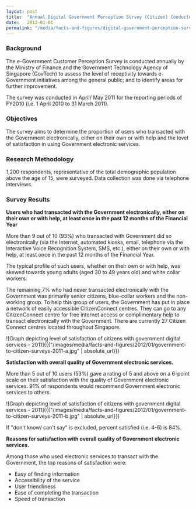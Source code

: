 ```yaml
---
layout: post
title:  "Annual Digital Government Perception Survey (Citizen) Conducted in 2011"
date:   2012-01-01
permalink: "/media/facts-and-figures/digital-government-perception-survey-citizen-2011"
---
```


### **Background**

The e-Government Customer Perception Survey is conducted annually by the Ministry of Finance and the Government Technology Agency of Singapore (GovTech) to assess the level of receptivity towards e-Government initiatives among the general public; and to identify areas for further improvement.

The survey was conducted in April/ May 2011 for the reporting periods of FY2010 (i.e. 1 April 2010 to 31 March 2011).

### **Objectives**

The survey aims to determine the proportion of users who transacted with the Government electronically, either on their own or with help and the level of satisfaction in using Government electronic services.

### **Research Methodology**

1,200 respondents, representative of the total demographic population above the age of 15, were surveyed. Data collection was done via telephone interviews.

### **Survey Results**

**Users who had transacted with the Government electronically, either on their own or with help, at least once in the past 12 months of the Financial Year**

More than 9 out of 10 (93%) who transacted with Government did so electronically (via the Internet, automated kiosks, email, telephone via the Interactive Voice Recognition System, SMS, etc.), either on their own or with help, at least once in the past 12 months of the Financial Year.

The typical profile of such users, whether on their own or with help, was skewed towards young adults (aged 30 to 49 years old) and white collar workers.

The remaining 7% who had never transacted electronically with the Government was primarily senior citizens, blue-collar workers and the non-working group. To help this group of users, the Government has put in place a network of easily accessible CitizenConnect centres. They can go to any CitizenConnect centre for free internet access or complimentary help to transact electronically with the Government. There are currently 27 Citizen Connect centres located throughout Singapore.

![Graph depicting level of satisfaction of citizens with government digital services - 2011]({{"/images/media/facts-and-figures/2012/01/government-to-citizen-surveys-2011-a.jpg" | absolute_url}})


**Satisfaction with overall quality of Government electronic services.**

More than 5 out of 10 users (53%) gave a rating of 5 and above on a 6-point scale on their satisfaction with the quality of Government electronic services. 91% of respondents would recommend Government electronic services to others.

![Graph depicting level of satisfaction of citizens with government digital services - 2011]({{"/images/media/facts-and-figures/2012/01/government-to-citizen-surveys-2011-b.jpg" | absolute_url}})

If "don't know/ can't say" is excluded, percent satisfied (i.e. 4-6) is 84%.

**Reasons for satisfaction with overall quality of Government electronic services.**

Among those who used electronic services to transact with the Government, the top reasons of satisfaction were:

* Easy of finding information
* Accessibility of the service
* User friendliness
* Ease of completing the transaction
* Speed of transaction
